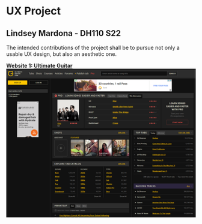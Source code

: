 # UX Project
## Lindsey Mardona - DH110 S22
The intended contributions of the project shall be to pursue not only a usable UX design, but also an aesthetic one.

**Website 1: [Ultimate Guitar](https://www.ultimate-guitar.com/)**
![ultimate-guitar](ultimate-guitar.png)
